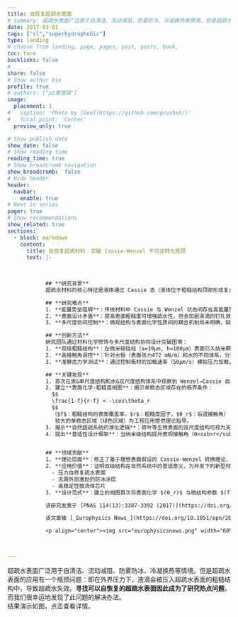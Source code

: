 ```yaml
---
title: 自恢复超疏水表面
# summary: 超疏水表面广泛用于自清洁、流动减阻、防雾防冰、冷凝换热等情境。但是超疏水表面的应用有一个瓶颈问题：即在外界压力下，液滴会被压入超疏水表面的粗糙结构中，导致超疏水失效。**寻找可以自恢复的超疏水表面因此成为了研究热点问题**，而我们很幸运地发现了此问题的解决办法。结果演示如右图。
date: 2017-03-01
tags: ["sl","superhydrophobic"]
type: landing
# choose from landing, page, pages, post, posts, book,
toc: ture
backlinks: false
# 
share: false
# Show author bio
profile: true
# authors: ["p2黄理琛"]
image:
  placement: 1
#   caption: 'Photo by [Geo](https://github.com/gcushen/)'
#   focal_point: 'Center'
  preview_only: true

# Show publish date
show_date: false
# Show reading time
reading_time: true
# Show breadcrumb navigation
show_breadcrumb:  false
# Hide header
header:
  navbar:
    enable: true
# Next in series
pager: true
# Show recommendations
show_related: true
sections:
  - block: markdown
    content:
      title: 自恢复超疏材料：突破 Cassie-Wenzel 不可逆转化瓶颈
      text: |-
            
            

            ## **研究背景**  
            超疏水材料的核心特征是液体通过 Cassie 态（液体位于粗糙结构顶部形成复合气液界面）实现极端润湿排斥特性，这一特性在自清洁、防污、微流体操控等领域具有重要应用。然而传统超疏水材料普遍存在**不可逆润湿态转换**问题：当受到外部扰动（如压力、冲击）时 Cassie 态会转变为被刺穿的 Wenzel 态，而刺穿的逆过程需要能量输入，导致材料性能不可逆失效。如何实现 Wenzel → Cassie 的自发转换，是领域内的核心难题。

            ## **研究难点**  
            1. **能量势垒阻碍**：传统材料中 Cassie 与 Wenzel 状态间存在高能量势垒，使得逆向（Wenzel → Cassie）转换需外界能量输入。
            2. **表面设计矛盾**：提高表面粗糙度可增强疏水性，但会加剧液滴的钉扎效应（pinning effect），阻碍液体自发脱离浸润状态。
            3. **多尺度协同控制**：微观结构与表面化学性质间的耦合机制尚未明确，缺乏普适性设计准则。

            ## **创新方法**  
            研究团队通过材料化学修饰与多尺度结构协同设计突破困境：
            1. **双级粗糙结构**：在微米级硅柱（a=19μm, h=100μm）表面引入纳米颗粒涂层（Glaco处理）,形成双级粗糙结构
            2. **高接触角调控**：针对水银（表面张力472 mN/m）和水的不同体系，分别采用 OTS 化学改性与微纳双级粗糙结构处理
            3. **准静态力学测试**：通过控制板材的加载速率（50μm/s）模拟压力加载，结合侧视摄像与高精度力传感器（0.1mN）实时监测状态转换

            ## **关键发现**  
            1. 首次在汞&单尺度结构和水&双尺度结构体系中观察到 Wenzel→Cassie 自发转换
            2. 建立**表面化学-粗糙度相图**：揭示单稳态区域存在的临界条件：
              $$
              \frac{1-f}{r-f} < -\cos\theta_r
              $$  
              （$f$：粗糙结构的表面覆盖率，$r$：粗糙度因子，$θ_r$：后退接触角）
               较大的单稳态区域（绿色区域）为工程应用提供理论指导。
            3. 揭示**自然超疏系统的演化逻辑**：荷叶等生物表面的双尺度结构可视为天然的单稳态优化方案。
            4. 提出**普适性设计框架**：当纳米级结构提升表观接触角（θ<sub>r</sub>↑），微米级结构调控表面覆盖率（$f$↑）时，可突破材料本征疏水性的限制。


            ## **领域贡献**  
            1. **理论层面**：修正了基于理想表面假设的 Cassie-Wenzel 转换理论，引入后退接触角量化真实材料能量壁垒
            2. **应用价值**：证明双级结构在自然系统中的普适意义，为开发下列新型材料提供指导：  
              - 压力自修复疏水表面
              - 无需外部激励的防冰涂层
              - 高稳定性微流体芯片
            3. **设计范式**：建立的相图首次将表面化学 $(θ_r)$ 与微结构参数 $(f, r)$ 解耦，使材料设计实现定量化

            该研究发表于 [PNAS 114(13):3387-3392 (2017)](https://doi.org/10.1073/pnas.1614667114)，为下一代超疏水材料的设计提供了重要理论框架。

            该文章被 [_Europhysics News_](https://doi.org/10.1051/epn/2017505) 高亮报道:

            <p align="center"><img src="europhysicsnews.png" width="60%" align="" style="display: block">



---
```

超疏水表面广泛用于自清洁、流动减阻、防雾防冰、冷凝换热等情境。但是超疏水表面的应用有一个瓶颈问题：即在外界压力下，液滴会被压入超疏水表面的粗糙结构中，导致超疏水失效。**寻找可以自恢复的超疏水表面因此成为了研究热点问题**，而我们很幸运地发现了此问题的解决办法。<br>结果演示如图，点击查看详情。

<!--more-->
